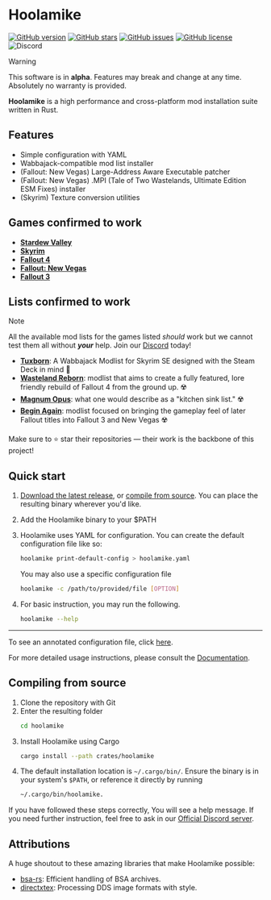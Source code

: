 # Hoolamike
[![GitHub version](https://img.shields.io/github/v/tag/Niedzwiedzw/hoolamike?label=version&style=flat-square)](https://github.com/sNiedzwiedzw/hoolamike./releases/latest)
[![GitHub stars](https://img.shields.io/github/stars/Niedzwiedzw/hoolamike.svg?style=flat-square)](https://github.com/Niedzwiedzw/hoolamike./stargazers)
[![GitHub issues](https://img.shields.io/github/issues/Niedzwiedzw/hoolamike.svg?style=flat-square)](https://github.com/Niedzwiedzw/hoolamike./issues)
[![GitHub license](https://img.shields.io/github/license/Niedzwiedzw/hoolamike.svg?style=flat-square)](https://github.com/Niedzwiedzw/hoolamike./blob/dev/LICENSE)
![Discord](https://img.shields.io/discord/1320853150910906541)

> [!WARNING]  
> This software is in **alpha**. Features may break and change at any time. Absolutely no warranty is provided. 

**Hoolamike** is a high performance and cross-platform mod installation suite written in Rust.

## Features

- Simple configuration with YAML
- Wabbajack-compatible mod list installer
- (Fallout: New Vegas) Large-Address Aware Executable patcher
- (Fallout: New Vegas) .MPI (Tale of Two Wastelands, Ultimate Edition ESM Fixes) installer
- (Skyrim) Texture conversion utilities

## Games confirmed to work
- [**Stardew Valley**](https://store.steampowered.com/app/413150/)
- [**Skyrim**](https://store.steampowered.com/app/489830/)
- [**Fallout 4**](https://store.steampowered.com/app/377160/)  
- [**Fallout: New Vegas**](https://store.steampowered.com/app/22380/)  
- [**Fallout 3**](https://store.steampowered.com/app/22370/)

## Lists confirmed to work
> [!NOTE]
> All the available mod lists for the games listed _should_  work but we cannot test them all without ***your*** help. Join our [Discord](https://discord.gg/xYHjpKX3YP) today!

- [**Tuxborn**](https://github.com/Omni-guides/Tuxborn): A Wabbajack Modlist for Skyrim SE designed with the Steam Deck in mind 🐉  
- [**Wasteland Reborn**](https://github.com/Camora0/Wasteland-Reborn): modlist that aims to create a fully featured, lore friendly rebuild of Fallout 4 from the ground up.  ☢️  
- [**Magnum Opus**](https://github.com/LivelyDismay/magnum-opus): what one would describe as a "kitchen sink list." ☢️  
- [**Begin Again**](https://www.nexusmods.com/newvegas/mods/79547): modlist focused on bringing the gameplay feel of later Fallout titles into Fallout 3 and New Vegas ☢️  

Make sure to ⭐ star their repositories — their work is the backbone of this project!

## Quick start

1. [Download the latest release](https://github.com/Niedzwiedzw/hoolamike/releases/latest), or [compile from source](compiling-from-source). You can place the resulting binary wherever you'd like.

2. Add the Hoolamike binary to your $PATH

3. Hoolamike uses YAML for configuration. You can create the default configuration file like so:
    ```bash
    hoolamike print-default-config > hoolamike.yaml
    ```

   You may also use a specific configuration file 
   ```bash
   hoolamike -c /path/to/provided/file [OPTION]
   ```
4. For basic instruction, you may run the following.
   ```bash
   hoolamike --help
   ```
---
To see an annotated configuration file, click [here](/docs/example.yaml).

For more detailed usage instructions, please consult the [Documentation](/docs/).

## Compiling from source
1. Clone the repository with Git
2. Enter the resulting folder
    ```bash
    cd hoolamike
    ```
2. Install Hoolamike using Cargo
   ```bash
   cargo install --path crates/hoolamike
   ```
3. The default installation location is `~/.cargo/bin/`. Ensure the binary is in your system's `$PATH`, or reference it directly by running
   ```bash
   ~/.cargo/bin/hoolamike. 
   ```
   
If you have followed these steps correctly, You will see a help message. If you need further instruction, feel free to ask in our [Official Discord server](https://discord.gg/xYHjpKX3YP).

## Attributions

A huge shoutout to these amazing libraries that make Hoolamike possible:

- [bsa-rs](https://github.com/Ryan-rsm-McKenzie/bsa-rs): Efficient handling of BSA archives.
- [directxtex](https://github.com/Ryan-rsm-McKenzie/directxtex-rs): Processing DDS image formats with style.